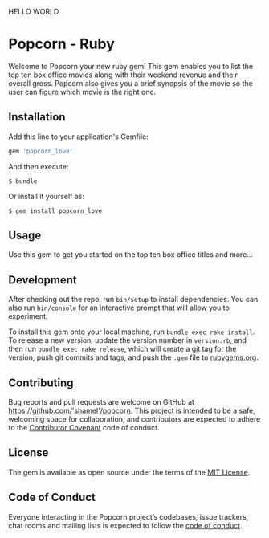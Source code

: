HELLO WORLD
# Popcorn - Ruby

Welcome to Popcorn your new ruby gem! This gem enables you to list the top ten box office movies along with their weekend revenue and their overall gross. Popcorn also gives you a brief synopsis of the movie so the user can figure which movie is the right one.

## Installation

Add this line to your application's Gemfile:

```ruby
gem 'popcorn_love'
```

And then execute:

    $ bundle

Or install it yourself as:

    $ gem install popcorn_love

## Usage

Use this gem to get you started on the top ten box office titles and more...

## Development

After checking out the repo, run `bin/setup` to install dependencies. You can also run `bin/console` for an interactive prompt that will allow you to experiment.

To install this gem onto your local machine, run `bundle exec rake install`. To release a new version, update the version number in `version.rb`, and then run `bundle exec rake release`, which will create a git tag for the version, push git commits and tags, and push the `.gem` file to [rubygems.org](https://rubygems.org).

## Contributing

Bug reports and pull requests are welcome on GitHub at https://github.com/'shamel'/popcorn. This project is intended to be a safe, welcoming space for collaboration, and contributors are expected to adhere to the [Contributor Covenant](http://contributor-covenant.org) code of conduct.

## License

The gem is available as open source under the terms of the [MIT License](https://opensource.org/licenses/MIT).

## Code of Conduct

Everyone interacting in the Popcorn project’s codebases, issue trackers, chat rooms and mailing lists is expected to follow the [code of conduct](https://github.com/'shamel'/popcorn_love/blob/master/CODE_OF_CONDUCT.md).

